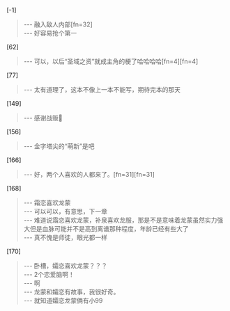 
[-1] 
>--- 融入敌人内部[fn=32]<br>
>--- 好容易抢个第一<br>

[62] 
>--- 可以，以后“圣域之资”就成主角的梗了哈哈哈哈[fn=4][fn=4]<br>

[77] 
>--- 太有道理了，这本不像上一本不能写，期待完本的那天<br>

[149] 
>--- 感谢战贩🙏<br>

[156] 
>--- 金字塔尖的“萌新”是吧<br>

[166] 
>--- 好，两个人喜欢的人都来了。[fn=31][fn=31]<br>

[168] 
>--- 霜恋喜欢龙蒙<br>
>--- 可以可以，有意思，下一章<br>
>--- 难道说霜恋喜欢龙蒙，补泉喜欢龙服，那是不是意味着龙蒙虽然实力强大但是血脉可能并不是高到离谱那种程度，年龄已经有些大了<br>
>--- 真不愧是师徒，眼光都一样<br>

[170] 
>--- 卧槽，孀恋喜欢龙蒙？？？<br>
>--- 2个恋爱脑啊！<br>
>--- 啊<br>
>--- 龙蒙和孀恋有故事，我很好奇。<br>
>--- 就知道孀恋龙蒙俩有小99<br>
